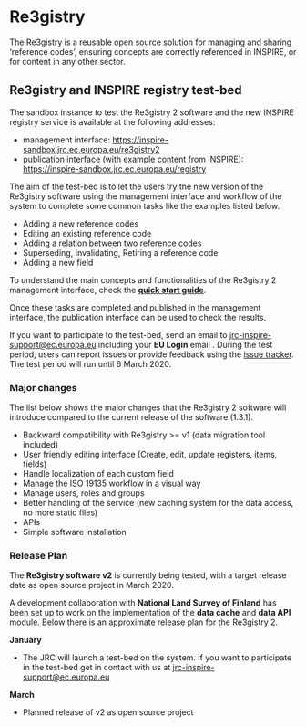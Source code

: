 # Re3gistry

The Re3gistry is a reusable open source solution for managing and sharing ‘reference codes’, ensuring concepts are correctly referenced in INSPIRE, or for content in any other sector.

## Re3gistry and INSPIRE registry test-bed

The sandbox instance to test the Re3gistry 2 software and the new INSPIRE registry service is available at the following addresses:

- management interface: https://inspire-sandbox.jrc.ec.europa.eu/re3gistry2
- publication interface (with example content from INSPIRE): https://inspire-sandbox.jrc.ec.europa.eu/registry

The aim of the test-bed is to let the users try the new version of the Re3gistry software using the management interface and workflow of the system to complete some common tasks like the examples listed below.
- Adding a new reference codes
- Editing an existing reference code
- Adding a relation between two reference codes
- Superseding, Invalidating, Retiring a reference code
- Adding a new field

To understand the main concepts and functionalities of the  Re3gistry 2 management interface, check the **[quick start guide](Quick-start-guide.md)**.

Once these tasks are completed and published in the management interface, the publication interface can be used to check the results.

If you want to participate to the test-bed, send an email to jrc-inspire-support@ec.europa.eu including your **EU Login** email .
During the test period, users can report issues or provide feedback using the [issue tracker](https://github.com/ec-jrc/re3gistry/issues).
The test period will run until 6 March 2020.

### Major changes

The list below shows the major changes that the Re3gistry 2 software will introduce compared to the current release of the software (1.3.1).
- Backward compatibility with Re3gistry >= v1 (data migration tool included)
- User friendly editing interface (Create, edit, update registers, items, fields)
- Handle localization of each custom field
- Manage the ISO 19135 workflow in a visual way
- Manage users, roles and groups
- Better handling of the service (new caching system for the data access, no more static files)
- APIs
- Simple software installation


### Release Plan

The **Re3gistry software v2** is currently being tested, with a target release date as open source project in March 2020.

A development collaboration with **National Land Survey of Finland** has been set up to work on the implementation of the **data cache** and **data API** module. Below there is an approximate release plan for the Re3gistry 2.

**January**

- The JRC will launch a test-bed on the system. If you want to participate in the test-bed get in contact with us at jrc-inspire-support@ec.europa.eu

**March**

- Planned release of v2 as open source project
